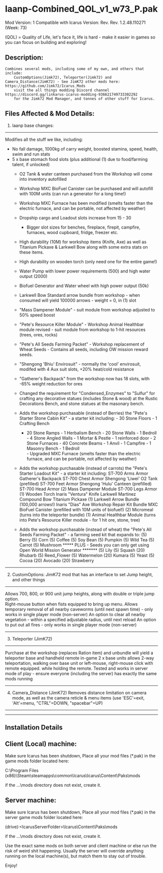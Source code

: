 laanp-Combined_QOL_v1_w73_P.pak
=============================================================================================
Mod Version: 1
Compatible with Icarus Version: Rev. Rev. 1.2.48.110271 (Week: 73)


(QOL) = Quality of Life, let's face it, life is hard - make it easier in games so you can focus on building and exploring! 


Description:
-------------------------------
	Combines several mods, including some of my own, and others that include:
		CustomOptions(Jimk72), Teleporter(Jimk72) and Camera_Distance(JimK72) - See JimK72 other mods here: https://github.com/Jimk72/Icarus_Mods
		visit the all things modding Discord channel https://discord.gg/linkarus-icarus-modding-936621749733302292
		for the Jimk72 Mod Manager, and tonnes of other stuff for Icarus. 

Files Affected & Mod Details:	
-----------------------------------------------------------------------------------------------------------------------------------
1.   laanp base changes:  
-----------------------------------------------------------------------------------------------------------------------------------
Modifies all the stuff we like, including:

 - No fall damage, 1000kg of carry weight, boosted stamina, speed, health, swim and run stats
 - 5 x base stomach food slots (plus additional (1) due to food/farming talent, if unlocked)
	- O2 Tank & water canteen purchased from the Workshop will come into inventory autofilled
	- Workshop MXC BioFuel Canister can be purchased and will autofill with 100M units (can run a generator for a long time!)
	- Workshop MXC Furnace has been modified (smelts faster than the electric furnace, and can be portable, not affected by weather) 
	- Dropship cargo and Loadout slots increase from 15 - 30 
    	- Bigger slot sizes for benches, fireplace, firepit, campfire, furnaces, wood cupboard, fridge, freezer etc.
	- High durability (10M) for workshop items (Knife, Axe) as well as Titanium Pickaxe & Larkwell Bow
             along with some extra stats on these items.
	- High durability on wooden torch (only need one for the entire game!)
	- Water Pump with lower power requirements (500) and high water output (2000)
	- Biofuel Generator and Water wheel with high power output (50k)
	- Larkwell Bow Standard arrow bundle from workshop - when consumed will yield 100000 arrows - weight = 0, in (1) slot
	- "Mass Dampener Module" - suit module from workshop adjusted to 50% speed boost
	- "Pete's Resource Killer Module" - Workshop Animal Healthbar module revised - suit module from workshop to 1-hit resources (trees, ores, rocks)
	- "Pete's All Seeds Farming Packet" - Workshop replacement of Wheat Seeds - Contains all seeds, including OW mission reward seeds.
	- "Shengong 'Bhiu' Envirosuit" - normally the 'cool' envirosuit, modifed with 4 Aux suit slots, +20% heat/cold resistance 
 	- "Gatherer's Backpack" from the workshop now has 18 slots, with -65% weight reduction for ores
	- Changed the requirement for "Condensed_Enzymes" to "Sulfur" for crafting any decorative statues (includes Stone & wood)
              at the Rustic Decorations Bench, and stone statues at the masonary bench.

	- Adds the workshop purchasable (instead of Berries) the "Pete's Starter Stone Cabin Kit" - a starter kit including:
        	- 30 Stone Floors            - 1 Crafting Bench
		- 20 Stone Ramps           - 1 Herbalism Bench
                - 20 Stone Walls              - 1 Bedroll  
                - 4 Stone Angled Walls    - 1 Mortar & Pestle
                - 1 reinforced door          - 2 Stone Furnaces
                - 40 Concrete Beams	- 1 Anvil
                - 1 Campfire                    - 1 Masonry Bench
                - 1 Bedroll                  
                - Upgraded MXC Furnace (smelts faster than the electric furnace, and can be portable, not affected by weather)  

	- Adds the workshop purchasable (instead of carrots) the "Pete's Starter Loadout Kit" - a starter kit including:
        	ST-700 Arms Armor		Gatherer's Backpack
		ST-700 Chest Armor		Shengong 'Liwei' O2 Tank (prefilled) 
		ST-700 Feet Armor		        Shengong 'Hulu' Canteen (prefilled)
		ST-700 Head Armor		(2) Mass Dampener Module
		ST-700 Legs Armor		        (1) Wooden Torch
		Inaris "Ventura" Knife		Larkwell Martinez Compound Bow
		Titanium Pickaxe		       (1) Larkwell Arrow Bundle (100,000 arrows!)
		Inaris "Dias" Axe		       Workshop Repair Kit Bundle
		MXC BioFuel Canister (prefilled with 10M units of biofuel!)
		(2) Micromeal (turns into the teleporter bundle)
		(1) Animal Healthbar Module (turns into Pete's Resource Killer module - for 1 hit ore, stone, tree)
                           
	- Adds the workshop purchasable (instead of wheat) the "Pete's All Seeds Farming Packet" - a farming seed kit that expands to:
		(5) Berry		(5) Corn               (5) Coffee
		(5) Soy Bean	(5) Pumpkin         (5) Wild Tea
		(5) Carrot    	(5) Mushroom        ***** PLUS - Seeds you can only get using Open World Mission Generator *******
		(5) Lily		(5) Squash           (20) Rhubarb
		(5) Reed_Flower (5) Watermelon (20) Kumara
		(5) Yeast		 (5) Cocoa           (20) Avocado
                                                                    (20) Strawberry

-----------------------------------------------------------------------------------------------------------------------------------
2.   CustomOptions:  JimK72 mod that has an interface to set Jump height, and other things
-----------------------------------------------------------------------------------------------------------------------------------
Allows 700, 800, or 900 unit jump heights, along with double or triple jump option.  
Right-mouse button when fists equipped to bring up menu.
Allows temporary removal of all nearby caveworms (until next spawn time) - only works in single player mode (non-server)
An option to clear all nearby vegetation - within a specified adjustable radius, until next reload
An option to put out all fires - only works in single player mode (non-server)
                                

-----------------------------------------------------------------------------------------------------------------------------------
3.   Teleporter (JimK72)
-----------------------------------------------------------------------------------------------------------------------------------
Purchase at the workshop (replaces Ration item) and unbundle will yield a teleporter base and handheld remote in-game
2 x base units allows 2-way teleportation, walking over base unit or left-mouse, right-mouse click with remote equipped.
while holding the remote. Tested and works in server mode of play - ensure everyone (including the server) has exactly the same mods running

-----------------------------------------------------------------------------------------------------------------------------------
4.   Camera_Distance (JimK72)
Removes distance limitation on camera mode, as well as the camera reticle & menu items 
(use 'ESC'=exit, 'Alt'=menu, "CTRL"=DOWN, "spacebar"=UP) 
-----------------------------------------------------------------------------------------------------------------------------------
	
     
---------------------------------------------------
Installation Details
--------------------------------------------------

Client (Local) machine:
-----------------------
Make sure Icarus has been shutdown, 
Place all your mod files (*.pak) in the game mods folder located here:

C:\Program Files (x86)\Steam\steamapps\common\Icarus\Icarus\Content\Paks\mods

if the ...\mods directory does not exist, create it.


Server machine:
-----------------------
Make sure Icarus has been shutdown, 
Place all your mod files (*.pak) in the server game mods folder located here:

(drive):\<IcarusServerFolder>\Icarus\Content\Paks\mods

if the ...\mods directory does not exist, create it.

Use the exact same mods on both server and client machine or else run the risk of weird shit happening.
Usually the server will override anything running on the local machine(s), but match them to stay out of trouble.

Enjoy!



















